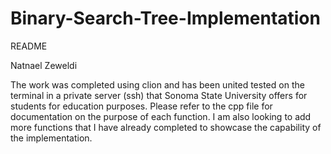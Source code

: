 # Binary-Search-Tree-Implementation

README

Natnael Zeweldi

The work was completed using clion and has been united tested on the terminal
in a private server (ssh) that Sonoma State University offers for students for
education purposes. Please refer to the cpp file for documentation on the purpose
of each function. I am also looking to add more functions that I have already
completed to showcase the capability of the implementation.
